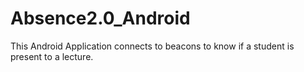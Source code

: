 # Absence2.0_Android

This Android Application connects to beacons to know if a student is present to a lecture.


